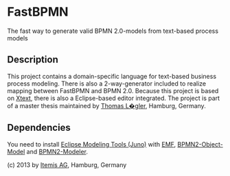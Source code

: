 # FastBPMN

The fast way to generate valid BPMN 2.0-models from text-based process models

## Description

This project contains a domain-specific language for text-based business process modeling. There is also a 2-way-generator included to realize mapping between FastBPMN and BPMN 2.0. Because this project is based on [Xtext][7], there is also a Eclipse-based editor integrated. The project is part of a master thesis maintained by [Thomas L�gler][1], Hamburg, Germany.

## Dependencies

You need to install [Eclipse Modeling Tools (Juno)][2] with [EMF][3], [BPMN2-Object-Model][4] and [BPMN2-Modeler][5].


(c) 2013 by [Itemis AG][6], Hamburg, Germany

[1]: mailto:thomas.laegler@googlemail.com
[2]: http://www.eclipse.org/downloads/packages/eclipse-modeling-tools/junosr1
[3]: http://www.eclipse.org/modeling/emf/
[4]: http://wiki.eclipse.org/MDT-BPMN2
[5]: http://eclipse.org/bpmn2-modeler/
[6]: http://www.laegler.com/
[7]: http://www.eclipse.org/Xtext/